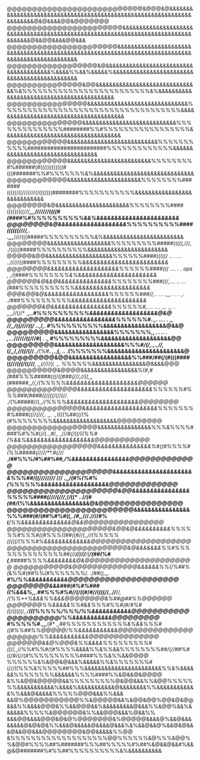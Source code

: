 @@@@@@@@@@@@@@@@@@@@@@@@@@@&@@@&@&&&&&&&&&&&&&&&&&&&&&&&&&&&&&&&&&&&&&&&&&&&&&&&&&&&&&&&&&&&&&&&&&&&&&&@&@&&&&@@&@@@@@@@
@@@@@@@@@@@@@@@@@@@@@@@&&&&&&&&&&&&&&&&&&&&&&&&&&&&&&&&&&&&&&&&&&&&&&&&&&&&&&&&&&&&&&&&&&&&&&&&&&&&&&&&&&&@&&@@&&&&@@&&&
@@@@@@@@@@@@@@@@@@@@@@&&&&&&&&&&&&&&&&&&&&&&&&&&&&&&&&&&&&&&&&&&&&&&&&&&&&&&&&&&&&&&&&&&&&&&&&&&&&&&&&&&&&&&&&&&&&&&&&&&
@@@@@@@@@@@@@@@@@@&@&&&&&&&&&&&&&&&&&&&&&&&&&&&&&&&&&&&&&&&%&&&&%%&&%&&&&&%&&&&&&&&&&&&&&&&&&&&&&&&&&&&&&&&&&&&&&&&&&&&&
@@@@@@@@@@@@@@@&@@&&&&&&&&&&&&&&&&&&&&&&&&&&&&&&&%&%%%%%%%%%%%%%%%%%%%%%%%%%&%&&&&&&&&&&&&&&&&&&&&&&&&&&&&&&&&&&&&&&&&&&
@@@@@@@@@@@@@@@@&&&&&&&&&&&&&&&&&&&&&&&&&&&&&&%%%%%%%%%%%%%%%%%%%%%%%%%%%%%%%%%%%&&&&&&&&&&&&&&&&&&&&&&&&&&&&&&&&&&&&&&&
@@@@@@@@@@@@@@@&&&&&&&&&&&&&&&&&&&&&&&&&&&&%%%%%%%%%%%%%%########%%#%%%%%%%%%%%%%%%%%&&&&&&&&&&&&&&&&&&&&&&&&&&&&&&&&&&&
@@@@@@@@@@@@&&&&&&&&&&&&&&&&&&&&&&&&&&&%%%%%%%%%%%########################%%%%%%%%%%%%%&&&&&&&&&&&&&&&&&&&&&&&&&&&&&&&&&
@@@@@@@@@@@@&&&&&&&&&&&&&&&&&&&&&&&&&%%%%%%%%#%######(#((((((((((((#(((#######%%#%%%%%%%&%&&&&&&&&&&&&&&&&&&&&&&&&&&&&&&
@@@@@@@@@@@@&&&&&&&&&&&&&&&&&&&&&&%%%%%%%%#######(((((/((///////(/(((((((########%%%%%%%%%%%&&&&&&&&&&&&&&&&&&&&&&&&&&&&
@@@@@@@@&@&&&&&&&&&&&&&&&&&&&&&&%%%%%%%%####(((((((((///****,,,**///////((((#(####%#%%%%%%%%%%&&%&&&&&&&&&&&&&&&&&&&&&&&
@@@@@@@@&@&&&&&&&&&&&&&&&&&&&%%%%%%%%%%####((((((////***,.       .,,,***////(((#####%%%%%%%%%%&%&&&&&&&&&&&&&&&&&&&&&&&&
@@@@@@@@&&&&&&&&&&&&&&&&&&&%%%%%%%%%#####(((((*,*///*,                   .*/(((((#####%%%%%%%%%%&&&&&&&&&&&&&&&&&&&&&&&&
@@@@@&@@&&&&&&&&&&&&&&&&&&&&%%%%%%####(((((/ ..  .  ...                  ..*/////((####%%%%%%%%%&&&&&&&&&&&&&&&&&&&&&&&&
@@@@@@@@&&&&&&&&&&&&&&&&&&&&%%%%%%####((( ....     .  .     ops         ,        ,/(####%%%%%%%%&%&&&&&&&&&&&&&&&&&&&&&&
@@@@@@&@&&@&&&&&&&&&&&&&&&%%%%%%%%###((/,....                    ..  ...           *(###%%%%%%%%%%%&&&&&&&&&&&&&&&&&&&&&
@@@&@@&@&&&&&&&&&&&&&&&&&&%%%%%%###//,..    ...               .,,***, .    .  . ,.  ./###%%%%%%%%%%&&&&&&&&&&&&&&&&&&&&&
@@@@@@@&@&&&&&&&&&&&&&&&&&%%%%%%#,.... ....  .,.     .,. . ,,,,//*(//*          ,**,.*.#%%%%%%%%%%&&&&&&&&&&&&&&&&&&&@&@
@@@@@@@@@&&&&&&&&&&&&&&&&&%%%%%%#..,.      .... .     ,, *//,*,/((////((/*     ..,/,.  #%%%%%%%%%%&&&&&&&&&&&&&&&&&&@&&@
@@@@@@@@@&&&&&&&&&&&&&&&&&%%%%%%%,, *.     . ..  .  ,...*/////*/((/*//#(        .    ., #%%%%%%%%%&&&&&&&&&&&&&&&&&&&&@@
@@@@@@@@@&&&&&&&&&&&&&&&&&&&&%%%#*/(/,.,.,//,*(/,*,*/*,//((/*(//**.,/(%#**.    ,.,(, .. .(%%%%%%%&&&&&&&&&&&&&&&&&&&&&&@
@@@@@@@@@&@@&&&&&&&&&&&&&&&&&&%%###/##(/(#(((####((///*(((/*((///***, ,,(//*//((   .,.    %%%%%%&&&&&&&&&&&&&&&&@&&&&@@@
@@@@@@@@@@&@@@@&&&&&&&&&&&&&&&&&%(#,*#(###%%%#####(((/((###(///,//((,*,*,*(######,,*//,/(%%%%%&&&&&&&&&&&&&&&&&&&&@@@@@@
@@@@@@@@@@@@@@&&&&&&&&&&&&&&&&&&&&&%%%%%%#%%%###(####((((((/*(//(/*/. ./*(%#####//(*.,//%%%%&&&&&&&&&&&&&&&&&&&&@@@@@@@@
@@@@@@@@@@@@@@@&&&&&&&&&&&&&&&&&&&&&%%%%%%%#%####((//(///,. ,,.    .,*((((%##((/(%(#%%%%%%%%&&&&&&&&&&&&&&&&&&&@@@@@@@@@
@@@@@@@@@@@@@@@@@@&&&&&&&&&&&&&&&&%%%&%%%%####%#%%#(/*/(*..,#/,.     ,//*/#(/((/((%%#(%&&%&&&&&&&&&&&&&&&&&&&@@@@@@@@@@@
@@@@@@@@@@@@@@@@@@&&&&&&&&&&&&&&&%#((#%%%%#(%%#####(/////**.#(///*    ,**/##%%%/#%##%##*,/%&&&&&&&&&&&&&&&&@@@@@@@@@@@@@
@@@@@@@@@@@@@@@@@@@@&&&&&&&&&&&&&&&&&&&&&&&%%%##/((////////* **///   .,,*/(#%(%#%(%%%%%%&&&&&&&&&&&&&&&&&&&@@@@@@@@@@@@@
@@@@@@@@@@@@@@@@@@@@@&@@&&&&&&&&&&&&&&&&%%%%%####(////(///*,/*/***((* ../*/(#(##/*(%%&&&&&&&&&&&&&&&&&@&@@@@@@@@@@@@@@@@
@@@@@@@@@@@@@@@@@@@@@@@@&&&&&&&&&&&&&&&&%%%###(#/(##%#%#((,./*#*,*,*///*.//*//#%(***(%%&&&&&&&&&&&&&&@&&@@@@@@@@@@@@@@@@
@@@@@@@@@@@@@@@@@@@@@&@@&@&&&&&&&&&&%%%%%%#%%%#((#%%%((##(*(#//(.,*//(%%%%%(((((/(%%%#%&&&&&&&&&&&&&@@@@@@@@@@@@@@@@@@@@
@@@@@@@@@@@@@@@@@@@@@@@@&@&&&&&&&%%#%%%%%%%%%%%%%%##(//**/////**/(**/(##(%#(**,#####%%%%&&&&&&&&@&@@@@@@@@@@@@@@@@@@@@@@
@@@@@@@@@@@&@@@@@@@@@@@@@&&&&&&%%(/%##%(*&%%#(##%%(#%%%%%%%/.    ./##((**.,*.    *#%*/%%&&&&&&&&&&&@@@@@@@@@@@@@@@@@@@@@
@@@@@@@@&&&###(#%#%###((%&&&%,,*.##*%%%#%#//(/(*(#/#//((((//,*.//***/*/,          /(%%**%&&&%%&&&@@@@@@@@&%##@##%%@@@@@@
@@@@@@@%%&&&&&%%#&&%%%#%%#(#/#%#(*(/(((((/*,*./***(((%%%%%/%%%/%%&&&&&&&&&&&@@@@@@@@@@@@@@@@@@@@@/%%&&&&&&&&&&&@@@@@@@@@
#%%%%%#*.,,,**(#* ,,*##%%%%%%%%%%%%&%&&%%%#((#%%##%%@@@@@/%%&&&&&&&&&&&@@@@@@@@@@@@@@@@@@@@@/%%&&&&&&&&&&&@@@@@@@@@@@@@@
@@@@@@@&&@%@@@&%%&&&&%%%%%%%%%#((*//*,*,//%%#%%#/(#%%%%&&&&%%&%%&&%%%%%%%%##/(//##%#((/#/(//(#%%%%%%%%%%####%%%&%%&&@@@@
%%%%%%&%&@@&@&&&%&&&&&%%&%%%%%%%#(///((%%%&%%%%%##%%%&&&&&&&&&&&&&&&&&&&&&&&%%&%&&&&&&%%%%%%%%&&&&&&%%%%####%%&@&&@&@@@@
&%%&@@&@@@@@&&%%%%%%%%%@&@@&&&%%&@@%%%%%%%&&&&&&&&&&&%&&&&%&&&&&&&&&&&@&&&&&&&&%%&&&&&&&&&&&&%%&&&@&&&&&%%%%%@@@&&&%%&&&
&&@%@@@@@@@@@@@%%&@@@@@&&%&@@&@@%@@&@&@@&&&%%&&&&@@@&%%&&@@@&&%&&&&&&&&&@&&&%%&@@%&&%&&&&&&%%%%%&@@@@@@&%%&&@@@&&&%@&&%%
&&&@@&&&&@@@&@&@%@@@@@@@&%@@@@@&&&&@%&&@&&&&&&&&@&@&@&%%&&&@&&&&&@&&&&@&&&%&%&&@&&@%&&@&@&&&@&&@@&&&@@@@@@@@&@@&&&&&%%@@
&%%%%%%%%%%%%%%%%%%%@@%%%%%%&@%%%&@@%%&@@#%%%%##%#######%%%##%%%%%#%##%&@&&@&&#%&&@&@#######%#%%##%%%%%%%%%%&%&&&&&&&&&&
